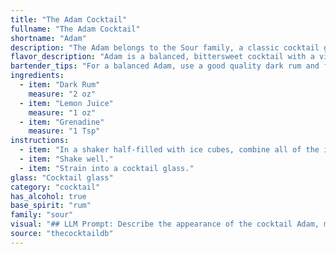 ```yaml
---
title: "The Adam Cocktail"
fullname: "The Adam Cocktail"
shortname: "Adam"
description: "The Adam belongs to the Sour family, a classic cocktail group characterized by the base spirit, citrus juice, and sweetener. Its origins remain obscure, but likely emerged in the early 20th century, possibly in the Caribbean where rum, lemons, and grenadine were readily available. "
flavor_description: "Adam is a balanced, bittersweet cocktail with a vibrant citrus kick. The dark rum provides a rich, spiced base, mellowed by the tart lemon juice. A touch of sweetness from grenadine adds a subtle depth, while the interplay of these flavors evokes a tropical sunset. "
bartender_tips: "For a balanced Adam, use a good quality dark rum and fresh lemon juice.  Don't skimp on the grenadine, it adds the sweetness and vibrant color.  Shake well with ice to chill and dilute.  Strain into a chilled coupe glass and garnish with a lemon twist or a cherry.  Enjoy! "
ingredients:
  - item: "Dark Rum"
    measure: "2 oz"
  - item: "Lemon Juice"
    measure: "1 oz"
  - item: "Grenadine"
    measure: "1 Tsp"
instructions:
  - item: "In a shaker half-filled with ice cubes, combine all of the ingredients."
  - item: "Shake well."
  - item: "Strain into a cocktail glass."
glass: "Cocktail glass"
category: "cocktail"
has_alcohol: true
base_spirit: "rum"
family: "sour"
visual: "## LLM Prompt: Describe the appearance of the cocktail Adam, made with Dark Rum, Lemon Juice, and Grenadine. **Focus on the following details:*** **Color:** Is it a single, uniform color, or layered?  If layered, describe the colors and their order from top to bottom.* **Texture:** Is it clear or cloudy?  Does it have any visible particles, like ice?* **Garnish:** Does it have a garnish? If so, describe its appearance and how it is placed in the drink.* **Glassware:** What kind of glass is it served in?  Describe its shape and size. **Example Response:**The Adam is a layered cocktail, with a vibrant, almost fluorescent red layer of grenadine at the bottom, topped by a darker amber layer of the rum, and a thin, opaque white layer of lemon juice on top. The drink is cloudy due to the ice, which is visible in small, fractured pieces at the bottom. It is served in a chilled coupe glass, its rounded shape showcasing the beautiful layering effect. A single lemon twist is gently placed on the rim of the glass, adding a touch of freshness to the visually appealing cocktail. "
source: "thecocktaildb"
---
```


